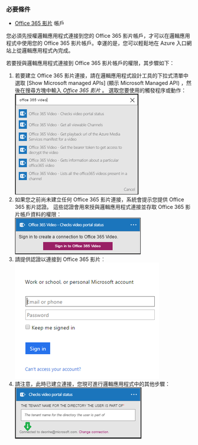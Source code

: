 ### <a name="prerequisites"></a>必要條件
* [Office 365 影片](https://support.office.com/article/Meet-Office-365-Video-ca1cc1a9-a615-46e1-b6a3-40dbd99939a6) 帳戶  

您必須先授權邏輯應用程式連接到您的 Office 365 影片帳戶，才可以在邏輯應用程式中使用您的 Office 365 影片帳戶。幸運的是，您可以輕鬆地在 Azure 入口網站上從邏輯應用程式內完成。  

若要授與邏輯應用程式連接到 Office 365 影片帳戶的權限，其步驟如下：  

1. 若要建立 Office 365 影片連接，請在邏輯應用程式設計工具的下拉式清單中選取 [Show Microsoft managed APIs] (顯示 Microsoft Managed API)  ，然後在搜尋方塊中輸入 *Office 365 影片* 。 選取您要使用的觸發程序或動作：  
   ![Office 365 影片連接的建立步驟](./media/connectors-create-api-office365video/office365video-1.png)  
2. 如果您之前尚未建立任何 Office 365 影片連接，系統會提示您提供 Office 365 影片認證。 這些認證會用來授與邏輯應用程式連接並存取 Office 365 影片帳戶資料的權限：  
   ![Office 365 影片連接的建立步驟](./media/connectors-create-api-office365video/office365video-2.png)  
3. 請提供認證以連接到 Office 365 影片︰  
   ![Office 365 影片連接的建立步驟](./media/connectors-create-api-office365video/office365video-3.png)  
4. 請注意，此時已建立連接，您現可進行邏輯應用程式中的其他步驟：  
   ![Office 365 影片連接的建立步驟](./media/connectors-create-api-office365video/office365video-4.png)  



<!--HONumber=Nov16_HO3-->


